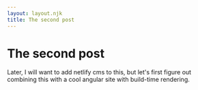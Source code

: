 ```yaml
---
layout: layout.njk
title: The second post
---
```


# The second post

Later, I will want to add netlify cms to this, but let's first figure out combining this with a cool angular site
with build-time rendering.